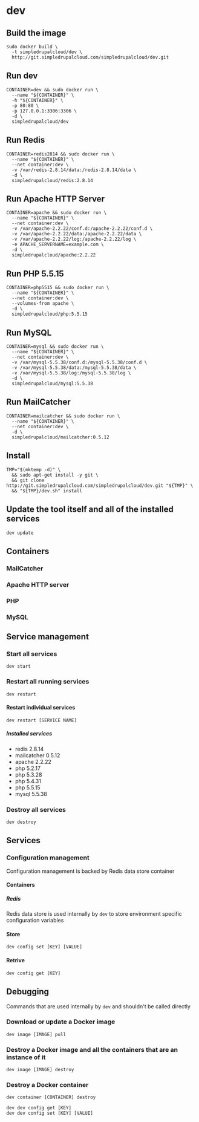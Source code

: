 dev
===

Build the image
---------------

    sudo docker build \
      -t simpledrupalcloud/dev \
      http://git.simpledrupalcloud.com/simpledrupalcloud/dev.git

Run dev
-------

    CONTAINER=dev && sudo docker run \
      --name "${CONTAINER}" \
      -h "${CONTAINER}" \
      -p 80:80 \
      -p 127.0.0.1:3306:3306 \
      -d \
      simpledrupalcloud/dev

Run Redis
---------

    CONTAINER=redis2814 && sudo docker run \
      --name "${CONTAINER}" \
      --net container:dev \
      -v /var/redis-2.8.14/data:/redis-2.8.14/data \
      -d \
      simpledrupalcloud/redis:2.8.14

Run Apache HTTP Server
----------------------

    CONTAINER=apache && sudo docker run \
      --name "${CONTAINER}" \
      --net container:dev \
      -v /var/apache-2.2.22/conf.d:/apache-2.2.22/conf.d \
      -v /var/apache-2.2.22/data:/apache-2.2.22/data \
      -v /var/apache-2.2.22/log:/apache-2.2.22/log \
      -e APACHE_SERVERNAME=example.com \
      -d \
      simpledrupalcloud/apache:2.2.22

Run PHP 5.5.15
--------------

    CONTAINER=php5515 && sudo docker run \
      --name "${CONTAINER}" \
      --net container:dev \
      --volumes-from apache \
      -d \
      simpledrupalcloud/php:5.5.15

Run MySQL
---------

    CONTAINER=mysql && sudo docker run \
      --name "${CONTAINER}" \
      --net container:dev \
      -v /var/mysql-5.5.38/conf.d:/mysql-5.5.38/conf.d \
      -v /var/mysql-5.5.38/data:/mysql-5.5.38/data \
      -v /var/mysql-5.5.38/log:/mysql-5.5.38/log \
      -d \
      simpledrupalcloud/mysql:5.5.38

Run MailCatcher
---------------

    CONTAINER=mailcatcher && sudo docker run \
      --name "${CONTAINER}" \
      --net container:dev \
      -d \
      simpledrupalcloud/mailcatcher:0.5.12

Install
-------

    TMP="$(mktemp -d)" \
      && sudo apt-get install -y git \
      && git clone http://git.simpledrupalcloud.com/simpledrupalcloud/dev.git "${TMP}" \
      && "${TMP}/dev.sh" install

Update the tool itself and all of the installed services
--------------------------------------------------------

    dev update

Containers
----------

### MailCatcher

### Apache HTTP server

### PHP

### MySQL

Service management
------------------

### Start all services

    dev start

### Restart all running services

    dev restart

#### Restart individual services

    dev restart [SERVICE NAME]

##### Installed services

  - redis 2.8.14
  - mailcatcher 0.5.12
  - apache 2.2.22
  - php 5.2.17
  - php 5.3.28
  - php 5.4.31
  - php 5.5.15
  - mysql 5.5.38

### Destroy all services

    dev destroy

Services
--------

### Configuration management

Configuration management is backed by Redis data store container

#### Containers

##### Redis

Redis data store is used internally by `dev` to store environment specific configuration variables

#### Store

    dev config set [KEY] [VALUE]

#### Retrive

    dev config get [KEY]

Debugging
---------

Commands that are used internally by `dev` and shouldn't be called directly

### Download or update a Docker image

    dev image [IMAGE] pull

### Destroy a Docker image and all the containers that are an instance of it

    dev image [IMAGE] destroy

### Destroy a Docker container

    dev container [CONTAINER] destroy

    dev dev config get [KEY]
    dev dev config set [KEY] [VALUE]